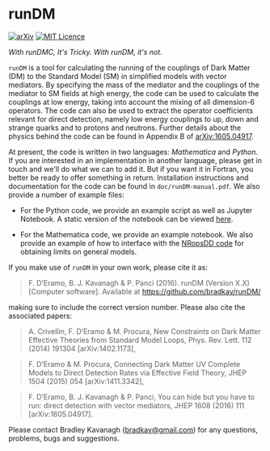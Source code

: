 # runDM

[![arXiv](https://img.shields.io/badge/arXiv-1605.04917-B31B1B.svg)](http://arxiv.org/abs/1605.04917) [![MIT Licence](https://badges.frapsoft.com/os/mit/mit.svg?v=103)](https://opensource.org/licenses/mit-license.php)

*With runDMC, It's Tricky. With runDM, it's not.*

`runDM` is a tool for calculating the running of the couplings of Dark Matter (DM) to the Standard Model (SM) in simplified models with vector mediators. By specifying the mass of the mediator and the couplings of the mediator to SM fields at high energy, the code can be used to calculate the couplings at low energy, taking into account the mixing of all dimension-6 operators. The code can also be used to extract the operator coefficients relevant for direct detection, namely low energy couplings to up, down and strange quarks and to protons and neutrons. Further details about the physics behind the code can be found in Appendix B of [arXiv:1605.04917](http://arxiv.org/abs/1605.04917).

At present, the code is written in two languages: *Mathematica* and *Python*. If you are interested in an implementation in another language, please get in touch and we'll do what we can to add it. But if you want it in Fortran, you better be ready to offer something in return. Installation instructions and documentation for the code can be found in `doc/runDM-manual.pdf`. We also provide a number of example files:

- For the Python code, we provide an example script as well as Jupyter Notebook. A static version of the notebook can be viewed [here](http://nbviewer.jupyter.org/github/bradkav/runDM/blob/master/python/runDM-examples.ipynb).

- For the Mathematica code, we provide an example notebook. We also provide an example of how to interface with the [NRopsDD code](http://www.marcocirelli.net/NROpsDD.html) for obtaining limits on general models.

If you make use of `runDM` in your own work, please cite it as:

>F. D’Eramo, B. J. Kavanagh & P. Panci (2016). runDM (Version X.X) [Computer software]. Available at https://github.com/bradkav/runDM/

making sure to include the correct version number. Please also cite the associated papers:

>A. Crivellin, F. D’Eramo & M. Procura, New Constraints on Dark Matter Effective Theories from Standard Model Loops, Phys. Rev. Lett. 112 (2014) 191304 [arXiv:1402.1173],

>F. D’Eramo & M. Procura, Connecting Dark Matter UV Complete Models to Direct Detection Rates via Effective Field Theory, JHEP 1504 (2015) 054 [arXiv:1411.3342],

>F. D’Eramo, B. J. Kavanagh & P. Panci, You can hide but you have to run: direct detection with vector mediators, JHEP 1608 (2016) 111 [arXiv:1605.04917].

Please contact Bradley Kavanagh (bradkav@gmail.com) for any questions, problems, bugs and suggestions.
